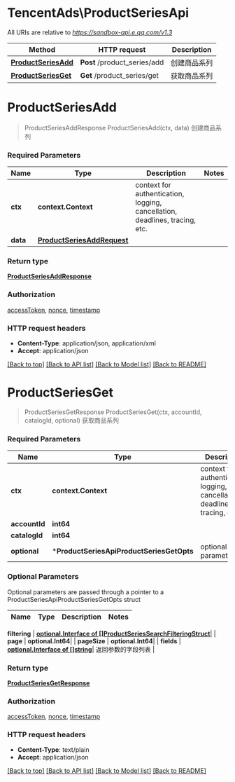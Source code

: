 # TencentAds\ProductSeriesApi

All URIs are relative to *https://sandbox-api.e.qq.com/v1.3*

Method | HTTP request | Description
------------- | ------------- | -------------
[**ProductSeriesAdd**](ProductSeriesApi.md#ProductSeriesAdd) | **Post** /product_series/add | 创建商品系列
[**ProductSeriesGet**](ProductSeriesApi.md#ProductSeriesGet) | **Get** /product_series/get | 获取商品系列


# **ProductSeriesAdd**
> ProductSeriesAddResponse ProductSeriesAdd(ctx, data)
创建商品系列

### Required Parameters

Name | Type | Description  | Notes
------------- | ------------- | ------------- | -------------
 **ctx** | **context.Context** | context for authentication, logging, cancellation, deadlines, tracing, etc.
  **data** | [**ProductSeriesAddRequest**](ProductSeriesAddRequest.md)|  | 

### Return type

[**ProductSeriesAddResponse**](ProductSeriesAddResponse.md)

### Authorization

[accessToken](../README.md#accessToken), [nonce](../README.md#nonce), [timestamp](../README.md#timestamp)

### HTTP request headers

 - **Content-Type**: application/json, application/xml
 - **Accept**: application/json

[[Back to top]](#) [[Back to API list]](../README.md#documentation-for-api-endpoints) [[Back to Model list]](../README.md#documentation-for-models) [[Back to README]](../README.md)

# **ProductSeriesGet**
> ProductSeriesGetResponse ProductSeriesGet(ctx, accountId, catalogId, optional)
获取商品系列

### Required Parameters

Name | Type | Description  | Notes
------------- | ------------- | ------------- | -------------
 **ctx** | **context.Context** | context for authentication, logging, cancellation, deadlines, tracing, etc.
  **accountId** | **int64**|  | 
  **catalogId** | **int64**|  | 
 **optional** | ***ProductSeriesApiProductSeriesGetOpts** | optional parameters | nil if no parameters

### Optional Parameters
Optional parameters are passed through a pointer to a ProductSeriesApiProductSeriesGetOpts struct

Name | Type | Description  | Notes
------------- | ------------- | ------------- | -------------


 **filtering** | [**optional.Interface of []ProductSeriesSearchFilteringStruct**](ProductSeriesSearchFilteringStruct.md)|  | 
 **page** | **optional.Int64**|  | 
 **pageSize** | **optional.Int64**|  | 
 **fields** | [**optional.Interface of []string**](string.md)| 返回参数的字段列表 | 

### Return type

[**ProductSeriesGetResponse**](ProductSeriesGetResponse.md)

### Authorization

[accessToken](../README.md#accessToken), [nonce](../README.md#nonce), [timestamp](../README.md#timestamp)

### HTTP request headers

 - **Content-Type**: text/plain
 - **Accept**: application/json

[[Back to top]](#) [[Back to API list]](../README.md#documentation-for-api-endpoints) [[Back to Model list]](../README.md#documentation-for-models) [[Back to README]](../README.md)

